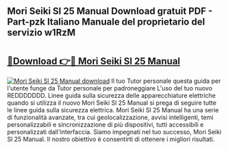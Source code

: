 ## Mori Seiki Sl 25 Manual Download gratuit PDF - Part-pzk Italiano Manuale del proprietario del servizio w1RzM

# <h2><a href="http://dfb8vq.blite.top/?on=Mori+Seiki+Sl+25+Manual">🔗Download 👉🔴 Mori Seiki Sl 25 Manual</a></h2>

[![Mori Seiki Sl 25 Manual download](https://i.imgur.com/lujVjoI.png)](http://dfb8vq.blite.top/?on=Mori+Seiki+Sl+25+Manual)
Il tuo Tutor personale questa guida per l'utente funge da Tutor personale per padroneggiare L'uso del tuo nuovo REDDDDDDD. Linee guida sulla sicurezza delle apparecchiature elettriche quando si utilizza il nuovo Mori Seiki Sl 25 Manual si prega di seguire tutte le linee guida sulla sicurezza elettrica. Mori Seiki Sl 25 Manual ha una serie di funzionalità avanzate, tra cui geolocalizzazione, avvisi intelligenti, temi personalizzabili e sincronizzazione di più dispositivi, tutti accessibili e personalizzati dall'interfaccia. Siamo impegnati nel tuo successo, Mori Seiki Sl 25 Manual. Il nostro obiettivo è consentirti di ottenere i migliori risultati.
